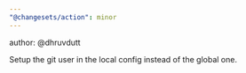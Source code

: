```yaml
---
"@changesets/action": minor
---
```


author: @dhruvdutt

Setup the git user in the local config instead of the global one.
